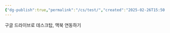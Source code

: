 ```yaml
---
{"dg-publish":true,"permalink":"/cs/test/","created":"2025-02-26T15:50:51.859+09:00","updated":"2025-02-26T15:51:24.571+09:00"}
---
```


구글 드라이브로 데스크탑, 맥북 연동하기